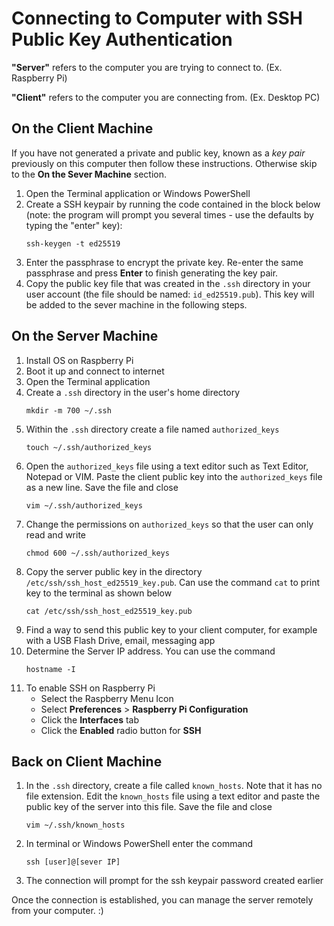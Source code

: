 # Connecting to Computer with SSH Public Key Authentication

**"Server"** refers to the computer you are trying to connect to. (Ex. Raspberry Pi)

**"Client"** refers to the computer you are connecting from. (Ex. Desktop PC)

## On the Client Machine

If you have not generated a private and public key, known as a *key pair* previously on this computer then follow these instructions. Otherwise skip to the **On the Sever Machine** section.

1. Open the Terminal application or Windows PowerShell
2. Create a SSH keypair by running the code contained in the block below (note: the program will prompt you several times - use the defaults by typing the "enter" key):
    ```
    ssh-keygen -t ed25519
    ```
3. Enter the passphrase to encrypt the private key. Re-enter the same passphrase and press **Enter** to finish generating the key pair. 
4. Copy the public key file that was created in the `.ssh` directory in your user account (the file should be named: `id_ed25519.pub`). This key will be added to the sever machine in the following steps.

## On the Server Machine

1. Install OS on Raspberry Pi
2. Boot it up and connect to internet
3. Open the Terminal application
4. Create a `.ssh` directory in the user's home directory
    ```
    mkdir -m 700 ~/.ssh
    ```
5. Within the `.ssh` directory create a file named `authorized_keys`
    ```
    touch ~/.ssh/authorized_keys
    ```
6. Open the `authorized_keys` file using a text editor such as Text Editor, Notepad or VIM. Paste the client public key into the `authorized_keys` file as a new line. Save the file and close
    ```
    vim ~/.ssh/authorized_keys
    ```
7. Change the permissions on `authorized_keys` so that the user can only read and write
    ```
    chmod 600 ~/.ssh/authorized_keys
    ```
8. Copy the server public key in the directory `/etc/ssh/ssh_host_ed25519_key.pub`. Can use the command `cat` to print key to the terminal as shown below
    ```
    cat /etc/ssh/ssh_host_ed25519_key.pub
    ```
9. Find a way to send this public key to your client computer, for example with a USB Flash Drive, email, messaging app
10. Determine the Server IP address. You can use the command
    ```
    hostname -I
    ```
11. To enable SSH on Raspberry Pi
    - Select the Raspberry Menu Icon
    - Select **Preferences** > **Raspberry Pi Configuration**
    - Click the **Interfaces** tab
    - Click the **Enabled** radio button for **SSH**
        
## Back on Client Machine

1. In the `.ssh` directory, create a file called `known_hosts`. Note that it has no file extension. Edit the `known_hosts` file using a text editor and paste the public key of the server into this file. Save the file and close
    ```
    vim ~/.ssh/known_hosts
    ```
2. In terminal or Windows PowerShell enter the command
    ```
    ssh [user]@[sever IP]
    ```
3. The connection will prompt for the ssh keypair password created earlier

Once the connection is established, you can manage the server remotely from your computer. :)
